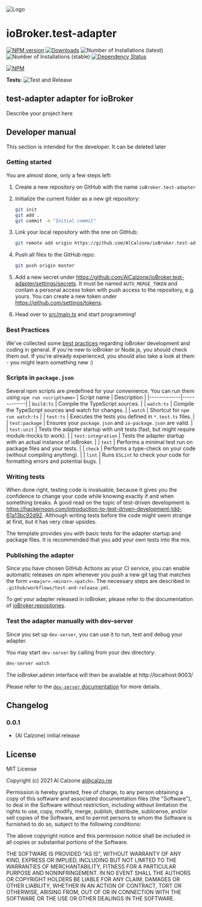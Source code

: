 ![Logo](admin/test-adapter.png)
# ioBroker.test-adapter

[![NPM version](https://img.shields.io/npm/v/iobroker.test-adapter.svg)](https://www.npmjs.com/package/iobroker.test-adapter)
[![Downloads](https://img.shields.io/npm/dm/iobroker.test-adapter.svg)](https://www.npmjs.com/package/iobroker.test-adapter)
![Number of Installations (latest)](https://iobroker.live/badges/test-adapter-installed.svg)
![Number of Installations (stable)](https://iobroker.live/badges/test-adapter-stable.svg)
[![Dependency Status](https://img.shields.io/david/AlCalzone/iobroker.test-adapter.svg)](https://david-dm.org/AlCalzone/iobroker.test-adapter)

[![NPM](https://nodei.co/npm/iobroker.test-adapter.png?downloads=true)](https://nodei.co/npm/iobroker.test-adapter/)

**Tests:** ![Test and Release](https://github.com/AlCalzone/ioBroker.test-adapter/workflows/Test%20and%20Release/badge.svg)

## test-adapter adapter for ioBroker

Describe your project here

## Developer manual
This section is intended for the developer. It can be deleted later

### Getting started

You are almost done, only a few steps left:
1. Create a new repository on GitHub with the name `ioBroker.test-adapter`
1. Initialize the current folder as a new git repository:  
	```bash
	git init
	git add .
	git commit -m "Initial commit"
	```
1. Link your local repository with the one on GitHub:  
	```bash
	git remote add origin https://github.com/AlCalzone/ioBroker.test-adapter
	```

1. Push all files to the GitHub repo:  
	```bash
	git push origin master
	```
1. Add a new secret under https://github.com/AlCalzone/ioBroker.test-adapter/settings/secrets. It must be named `AUTO_MERGE_TOKEN` and contain a personal access token with push access to the repository, e.g. yours. You can create a new token under https://github.com/settings/tokens.

1. Head over to [src/main.ts](src/main.ts) and start programming!

### Best Practices
We've collected some [best practices](https://github.com/ioBroker/ioBroker.repositories#development-and-coding-best-practices) regarding ioBroker development and coding in general. If you're new to ioBroker or Node.js, you should
check them out. If you're already experienced, you should also take a look at them - you might learn something new :)

### Scripts in `package.json`
Several npm scripts are predefined for your convenience. You can run them using `npm run <scriptname>`
| Script name | Description |
|-------------|-------------|
| `build:ts` | Compile the TypeScript sources. |
| `watch:ts` | Compile the TypeScript sources and watch for changes. |
| `watch` | Shortcut for `npm run watch:ts` |
| `test:ts` | Executes the tests you defined in `*.test.ts` files. |
| `test:package` | Ensures your `package.json` and `io-package.json` are valid. |
| `test:unit` | Tests the adapter startup with unit tests (fast, but might require module mocks to work). |
| `test:integration` | Tests the adapter startup with an actual instance of ioBroker. |
| `test` | Performs a minimal test run on package files and your tests. |
| `check` | Performs a type-check on your code (without compiling anything). |
| `lint` | Runs `ESLint` to check your code for formatting errors and potential bugs. |

### Writing tests
When done right, testing code is invaluable, because it gives you the 
confidence to change your code while knowing exactly if and when 
something breaks. A good read on the topic of test-driven development 
is https://hackernoon.com/introduction-to-test-driven-development-tdd-61a13bc92d92. 
Although writing tests before the code might seem strange at first, but it has very 
clear upsides.

The template provides you with basic tests for the adapter startup and package files.
It is recommended that you add your own tests into the mix.

### Publishing the adapter
Since you have chosen GitHub Actions as your CI service, you can 
enable automatic releases on npm whenever you push a new git tag that matches the form 
`v<major>.<minor>.<patch>`. The necessary steps are described in `.github/workflows/test-and-release.yml`.

To get your adapter released in ioBroker, please refer to the documentation 
of [ioBroker.repositories](https://github.com/ioBroker/ioBroker.repositories#requirements-for-adapter-to-get-added-to-the-latest-repository).

### Test the adapter manually with dev-server
Since you set up `dev-server`, you can use it to run, test and debug your adapter.

You may start `dev-server` by calling from your dev directory:
```bash
dev-server watch
```

The ioBroker.admin interface will then be available at http://localhost:9003/

Please refer to the [`dev-server` documentation](https://github.com/ioBroker/dev-server#command-line) for more details.

## Changelog

### 0.0.1
* (Al Calzone) initial release

## License
MIT License

Copyright (c) 2021 Al Calzone <al@calzo.ne>

Permission is hereby granted, free of charge, to any person obtaining a copy
of this software and associated documentation files (the "Software"), to deal
in the Software without restriction, including without limitation the rights
to use, copy, modify, merge, publish, distribute, sublicense, and/or sell
copies of the Software, and to permit persons to whom the Software is
furnished to do so, subject to the following conditions:

The above copyright notice and this permission notice shall be included in all
copies or substantial portions of the Software.

THE SOFTWARE IS PROVIDED "AS IS", WITHOUT WARRANTY OF ANY KIND, EXPRESS OR
IMPLIED, INCLUDING BUT NOT LIMITED TO THE WARRANTIES OF MERCHANTABILITY,
FITNESS FOR A PARTICULAR PURPOSE AND NONINFRINGEMENT. IN NO EVENT SHALL THE
AUTHORS OR COPYRIGHT HOLDERS BE LIABLE FOR ANY CLAIM, DAMAGES OR OTHER
LIABILITY, WHETHER IN AN ACTION OF CONTRACT, TORT OR OTHERWISE, ARISING FROM,
OUT OF OR IN CONNECTION WITH THE SOFTWARE OR THE USE OR OTHER DEALINGS IN THE
SOFTWARE.